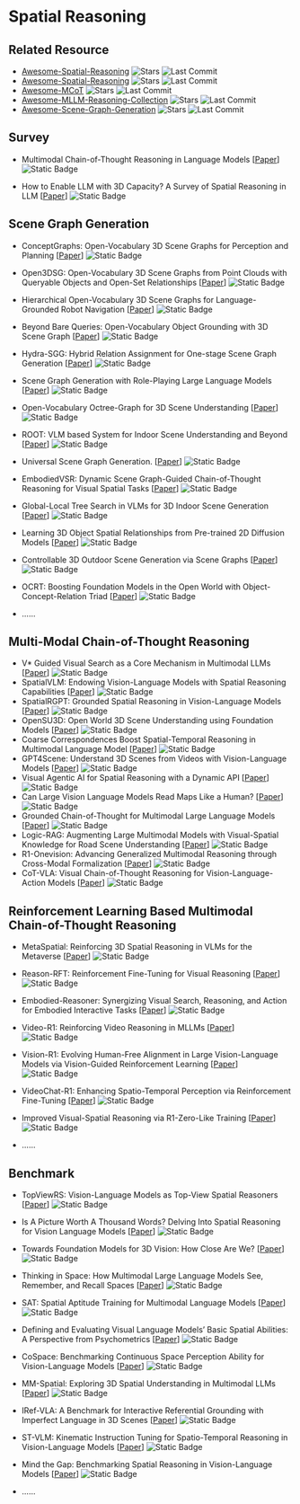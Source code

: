 # Spatial Reasoning

## Related Resource
- [Awesome-Spatial-Reasoning](https://github.com/yyyybq/Awesome-Spatial-Reasoning) ![Stars](https://img.shields.io/github/stars/yyyybq/Awesome-Spatial-Reasoning?style=social) ![Last Commit](https://img.shields.io/github/last-commit/yyyybq/Awesome-Spatial-Reasoning)
- [Awesome-Spatial-Reasoning](https://github.com/arijitray1993/awesome-spatial-reasoning) ![Stars](https://img.shields.io/github/stars/arijitray1993/awesome-spatial-reasoning?style=social) ![Last Commit](https://img.shields.io/github/last-commit/arijitray1993/awesome-spatial-reasoning)
- [Awesome-MCoT](https://github.com/yaotingwangofficial/Awesome-MCoT) ![Stars](https://img.shields.io/github/stars/yaotingwangofficial/Awesome-MCoT?style=social) ![Last Commit](https://img.shields.io/github/last-commit/yaotingwangofficial/Awesome-MCoT)
- [Awesome-MLLM-Reasoning-Collection](https://github.com/lwpyh/Awesome-MLLM-Reasoning-Collection) ![Stars](https://img.shields.io/github/stars/lwpyh/Awesome-MLLM-Reasoning-Collection?style=social) ![Last Commit](https://img.shields.io/github/last-commit/lwpyh/Awesome-MLLM-Reasoning-Collection)
- [Awesome-Scene-Graph-Generation](https://github.com/ChocoWu/Awesome-Scene-Graph-Generation) ![Stars](https://img.shields.io/github/stars/ChocoWu/Awesome-Scene-Graph-Generation?style=social) ![Last Commit](https://img.shields.io/github/last-commit/ChocoWu/Awesome-Scene-Graph-Generation)

## Survey

- Multimodal Chain-of-Thought Reasoning in Language Models [[Paper](https://arxiv.org/abs/2302.00923)] ![Static Badge](https://img.shields.io/badge/TMLR-%202024-green)

- How to Enable LLM with 3D Capacity? A Survey of Spatial Reasoning in LLM [[Paper](https://arxiv.org/abs/2504.05786)] ![Static Badge](https://img.shields.io/badge/arXiv-%202504-red)


## Scene Graph Generation

- ConceptGraphs: Open-Vocabulary 3D Scene Graphs for Perception and Planning [[Paper](https://arxiv.org/abs/2309.16650)] ![Static Badge](https://img.shields.io/badge/arXiv-%202309-red)

- Open3DSG: Open-Vocabulary 3D Scene Graphs from Point Clouds with Queryable Objects and Open-Set Relationships [[Paper](https://arxiv.org/abs/2402.12259)] ![Static Badge](https://img.shields.io/badge/CVPR-%202024-blue)

- Hierarchical Open-Vocabulary 3D Scene Graphs for Language-Grounded Robot Navigation [[Paper](https://arxiv.org/abs/2403.17846)] ![Static Badge](https://img.shields.io/badge/ICRA-%202024-blue)

- Beyond Bare Queries: Open-Vocabulary Object Grounding with 3D Scene Graph [[Paper](https://arxiv.org/abs/2406.07113)] ![Static Badge](https://img.shields.io/badge/arXiv-%202406-red)

- Hydra-SGG: Hybrid Relation Assignment for One-stage Scene Graph Generation [[Paper](https://arxiv.org/abs/2409.10262)] ![Static Badge](https://img.shields.io/badge/arXiv-%202409-red)

- Scene Graph Generation with Role-Playing Large Language Models [[Paper](https://arxiv.org/abs/2410.15364)] ![Static Badge](https://img.shields.io/badge/NeurIPS-%202024-blue)

- Open-Vocabulary Octree-Graph for 3D Scene Understanding [[Paper](https://arxiv.org/abs/2411.16253)] ![Static Badge](https://img.shields.io/badge/arXiv-%202411-red)

- ROOT: VLM based System for Indoor Scene Understanding and Beyond [[Paper](https://arxiv.org/abs/2411.15714)] ![Static Badge](https://img.shields.io/badge/arXiv-%202411-red)

- Universal Scene Graph Generation. [[Paper](https://arxiv.org/abs/2503.15005)] ![Static Badge](https://img.shields.io/badge/arXiv-%202503-red)

- EmbodiedVSR: Dynamic Scene Graph-Guided Chain-of-Thought Reasoning for Visual Spatial Tasks [[Paper](https://arxiv.org/abs/2503.11089)] ![Static Badge](https://img.shields.io/badge/arXiv-%202503-red)

- Global-Local Tree Search in VLMs for 3D Indoor Scene Generation [[Paper](https://arxiv.org/abs/2503.18476)] ![Static Badge](https://img.shields.io/badge/arXiv-%202503-red)

- Learning 3D Object Spatial Relationships from Pre-trained 2D Diffusion Models [[Paper](https://arxiv.org/abs/2503.19914)] ![Static Badge](https://img.shields.io/badge/arXiv-%202503-red)

- Controllable 3D Outdoor Scene Generation via Scene Graphs [[Paper](https://arxiv.org/abs/2503.07152)] ![Static Badge](https://img.shields.io/badge/arXiv-%202503-red)

- OCRT: Boosting Foundation Models in the Open World with Object-Concept-Relation Triad [[Paper](https://arxiv.org/abs/2503.18695)] ![Static Badge](https://img.shields.io/badge/arXiv-%202503-red)


- ......


## Multi-Modal Chain-of-Thought Reasoning
- V* Guided Visual Search as a Core Mechanism in Multimodal LLMs [[Paper](https://arxiv.org/abs/2312.14135)] ![Static Badge](https://img.shields.io/badge/CVPR-%202024-blue)
- SpatialVLM: Endowing Vision-Language Models with Spatial Reasoning Capabilities [[Paper](https://arxiv.org/abs/2401.12168)] ![Static Badge](https://img.shields.io/badge/CVPR-%202024-blue)
- SpatialRGPT: Grounded Spatial Reasoning in Vision-Language Models [[Paper](https://arxiv.org/abs/2406.01584)] ![Static Badge](https://img.shields.io/badge/NeurIPS-%202024-blue)
- OpenSU3D: Open World 3D Scene Understanding using Foundation Models [[Paper](https://arxiv.org/abs/2407.14279)] ![Static Badge](https://img.shields.io/badge/arXiv-%202407-red)
- Coarse Correspondences Boost Spatial-Temporal Reasoning in Multimodal Language Model [[Paper](https://arxiv.org/abs/2408.00754)] ![Static Badge](https://img.shields.io/badge/arXiv-%202408-red)
- GPT4Scene: Understand 3D Scenes from Videos with Vision-Language Models [[Paper](https://arxiv.org/abs/2501.01428)] ![Static Badge](https://img.shields.io/badge/arXiv-%202501-red)
- Visual Agentic AI for Spatial Reasoning with a Dynamic API [[Paper](https://arxiv.org/abs/2502.06787)] ![Static Badge](https://img.shields.io/badge/arXiv-%202503-red)
- Can Large Vision Language Models Read Maps Like a Human? [[Paper](https://arxiv.org/abs/2503.14607)] ![Static Badge](https://img.shields.io/badge/arXiv-%202503-red)
- Grounded Chain-of-Thought for Multimodal Large Language Models [[Paper](https://arxiv.org/abs/2503.12799)] ![Static Badge](https://img.shields.io/badge/arXiv-%202503-red)
- Logic-RAG: Augmenting Large Multimodal Models with Visual-Spatial Knowledge for Road Scene Understanding [[Paper](https://arxiv.org/abs/2503.12663)] ![Static Badge](https://img.shields.io/badge/arXiv-%202503-red)
- R1-Onevision: Advancing Generalized Multimodal Reasoning through Cross-Modal Formalization [[Paper](https://arxiv.org/abs/2503.10615)] ![Static Badge](https://img.shields.io/badge/arXiv-%202503-red)
- CoT-VLA: Visual Chain-of-Thought Reasoning for Vision-Language-Action Models [[Paper](https://arxiv.org/abs/2503.22020)] ![Static Badge](https://img.shields.io/badge/arXiv-%202503-red)



## Reinforcement Learning Based Multimodal Chain-of-Thought Reasoning

- MetaSpatial: Reinforcing 3D Spatial Reasoning in VLMs for the Metaverse [[Paper](https://arxiv.org/abs/2503.18470)] ![Static Badge](https://img.shields.io/badge/arXiv-%202503-red)
- Reason-RFT: Reinforcement Fine-Tuning for Visual Reasoning [[Paper](https://arxiv.org/abs/2503.20752)] ![Static Badge](https://img.shields.io/badge/arXiv-%202503-red)
- Embodied-Reasoner: Synergizing Visual Search, Reasoning, and Action for Embodied Interactive Tasks [[Paper](https://arxiv.org/abs/2503.21696)] ![Static Badge](https://img.shields.io/badge/arXiv-%202503-red)
- Video-R1: Reinforcing Video Reasoning in MLLMs [[Paper](https://arxiv.org/abs/2503.21776)] ![Static Badge](https://img.shields.io/badge/arXiv-%202503-red)
- Vision-R1: Evolving Human-Free Alignment in Large Vision-Language Models via Vision-Guided Reinforcement Learning [[Paper](https://arxiv.org/abs/2503.18013)] ![Static Badge](https://img.shields.io/badge/arXiv-%202503-red)
- VideoChat-R1: Enhancing Spatio-Temporal Perception via Reinforcement Fine-Tuning [[Paper](https://arxiv.org/abs/2504.06958)] ![Static Badge](https://img.shields.io/badge/arXiv-%202504-red)
- Improved Visual-Spatial Reasoning via R1-Zero-Like Training [[Paper](https://arxiv.org/abs/2504.00883)] ![Static Badge](https://img.shields.io/badge/arXiv-%202504-red)

- ......

## Benchmark
- TopViewRS: Vision-Language Models as Top-View Spatial Reasoners [[Paper](https://arxiv.org/abs/2406.02537)] ![Static Badge](https://img.shields.io/badge/EMNLP-%202024-blue)
- Is A Picture Worth A Thousand Words? Delving Into Spatial Reasoning for Vision Language Models [[Paper](https://arxiv.org/abs/2406.14852)] ![Static Badge](https://img.shields.io/badge/NeurIPS-%202024-blue)
- Towards Foundation Models for 3D Vision: How Close Are We? [[Paper](https://arxiv.org/abs/2410.10799)] ![Static Badge](https://img.shields.io/badge/arXiv-%202410-red)
- Thinking in Space: How Multimodal Large Language Models See, Remember, and Recall Spaces [[Paper](https://arxiv.org/abs/2412.14171)] ![Static Badge](https://img.shields.io/badge/CVPR-%202025-blue)
- SAT: Spatial Aptitude Training for Multimodal Language Models [[Paper](https://arxiv.org/abs/2412.07755)] ![Static Badge](https://img.shields.io/badge/arXiv-%202412-red)
- Defining and Evaluating Visual Language Models’ Basic Spatial Abilities: A Perspective from Psychometrics [[Paper](https://arxiv.org/abs/2502.11859)] ![Static Badge](https://img.shields.io/badge/arXiv-%202502-red)
- CoSpace: Benchmarking Continuous Space Perception Ability for Vision-Language Models [[Paper](https://arxiv.org/abs/2503.14161)] ![Static Badge](https://img.shields.io/badge/arXiv-%202503-red)
- MM-Spatial: Exploring 3D Spatial Understanding in Multimodal LLMs [[Paper](https://arxiv.org/abs/2503.13111)] ![Static Badge](https://img.shields.io/badge/arXiv-%202503-red)
- IRef-VLA: A Benchmark for Interactive Referential Grounding with Imperfect Language in 3D Scenes [[Paper](https://arxiv.org/abs/2503.17406)] ![Static Badge](https://img.shields.io/badge/arXiv-%202503-red)
- ST-VLM: Kinematic Instruction Tuning for Spatio-Temporal Reasoning in Vision-Language Models [[Paper](https://arxiv.org/abs/2503.19355)] ![Static Badge](https://img.shields.io/badge/arXiv-%202503-red)

- Mind the Gap: Benchmarking Spatial Reasoning in Vision-Language Models [[Paper](https://arxiv.org/abs/2503.19707)] ![Static Badge](https://img.shields.io/badge/arXiv-%202503-red)


- ......
